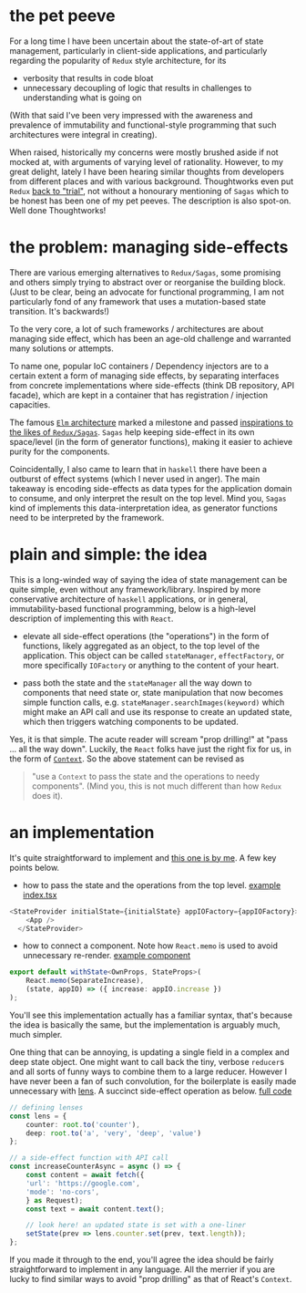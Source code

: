 # the pet peeve

For a long time I have been uncertain about the state-of-art of state management, particularly in client-side applications, and particularly regarding the popularity of `Redux` style architecture, for its 

* verbosity that results in code bloat
* unnecessary decoupling of logic that results in challenges to understanding what is going on

(With that said I've been very impressed with the awareness and prevalence of immutability and functional-style programming that such architectures were integral in creating).

When raised, historically my concerns were mostly brushed aside if not mocked at, with arguments of varying level of rationality. However, to my great delight, lately I have been hearing similar thoughts from developers from different places and with various background. Thoughtworks even put `Redux` [back to "trial"](https://www.thoughtworks.com/radar/languages-and-frameworks/redux), not without a honourary mentioning of `Sagas` which to be honest has been one of my pet peeves. The description is also spot-on. Well done Thoughtworks!

# the problem: managing side-effects

There are various emerging alternatives to `Redux/Sagas`, some promising and others simply trying to abstract over or reorganise the building block. (Just to be clear, being an advocate for functional programming, I am not particularly fond of any framework that uses a mutation-based state transition. It's backwards!)

To the very core, a lot of such frameworks / architectures are about managing side effect, which has been an age-old challenge and warranted many solutions or attempts.

To name one, popular IoC containers / Dependency injectors are to a certain extent a form of managing side effects, by separating interfaces from concrete implementations where side-effects (think DB repository, API facade), which are kept in a container that has registration / injection capacities.

The famous [`Elm` architecture](https://guide.elm-lang.org/architecture/) marked a milestone and passed [inspirations to the likes of `Redux/Sagas`](https://redux.js.org/understanding/history-and-design/prior-art#elm). `Sagas` help keeping side-effect in its own space/level (in the form of generator functions), making it easier to achieve purity for the components.

Coincidentally, I also came to learn that in `haskell` there have been a outburst of effect systems (which I never used in anger). The main takeaway is encoding side-effects as data types for the application domain to consume, and only interpret the result on the top level. Mind you, `Sagas` kind of implements this data-interpretation idea, as generator functions need to be interpreted by the framework.

# plain and simple: the idea

This is a long-winded way of saying the idea of state management can be quite simple, even without any framework/library. Inspired by more conservative architecture of `haskell` applications, or in general, immutability-based functional programming, below is a high-level description of implementing this with `React`.

* elevate all side-effect operations (the "operations") in the form of functions, likely aggregated as an object, to the top level of the application. This object can be called `stateManager`, `effectFactory`, or more specifically `IOFactory` or anything to the content of your heart. 

* pass both the state and the `stateManager` all the way down to components that need state or, state manipulation that now becomes simple function calls, e.g. `stateManager.searchImages(keyword)` which might make an API call and use its response to create an updated state, which then triggers watching components to be updated.

Yes, it is that simple. The acute reader will scream "prop drilling!" at "pass ... all the way down". Luckily, the `React` folks have just the right fix for us, in the form of [`Context`](https://reactjs.org/docs/context.html). So the above statement can be revised as 
> "use a `Context` to pass the state and the operations to needy components".
(Mind you, this is not much different than how `Redux` does it).

# an implementation

It's quite straightforward to implement and [this one is by me](https://github.com/hackle/Lensta). A few key points below.

* how to pass the state and the operations from the top level. [example index.tsx](https://github.com/hackle/Lensta/blob/master/src/index.tsx)

```TypeScript
<StateProvider initialState={initialState} appIOFactory={appIOFactory}>
    <App />
  </StateProvider>
```

* how to connect a component. Note how `React.memo` is used to avoid unnecessary re-render. [example component](https://github.com/hackle/Lensta/blob/df6065adc2b05d7c5581028d98bfe27ddca401c5/src/SeparateIncrease.tsx)
```TypeScript
export default withState<OwnProps, StateProps>(
    React.memo(SeparateIncrease), 
    (state, appIO) => ({ increase: appIO.increase })
);
```

You'll see this implementation actually has a familiar syntax, that's because the idea is basically the same, but the implementation is arguably much, much simpler.

One thing that can be annoying, is updating a single field in a complex and deep state object. One might want to call back the tiny, verbose `reducer`s and all sorts of funny ways to combine them to a large reducer. However I have never been a fan of such convolution, for the boilerplate is easily made unnecessary with [lens](https://www.npmjs.com/package/tsminilens). A succinct side-effect operation as below. [full code](https://github.com/hackle/Lensta/blob/master/src/appIO.ts)

```TypeScript
// defining lenses
const lens = {
    counter: root.to('counter'),
    deep: root.to('a', 'very', 'deep', 'value')
};

// a side-effect function with API call
const increaseCounterAsync = async () => {
    const content = await fetch({
    'url': 'https://google.com',
    'mode': 'no-cors',
    } as Request);
    const text = await content.text();

    // look here! an updated state is set with a one-liner
    setState(prev => lens.counter.set(prev, text.length));
};
```

If you made it through to the end, you'll agree the idea should be fairly straightforward to implement in any language. All the merrier if you are lucky to find similar ways to avoid "prop drilling" as that of React's `Context`.